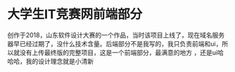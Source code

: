 # 大学生IT竞赛网前端部分
创作于2018，山东软件设计大赛的一个作品，当时该项目上线了，现在域名服务器早已经过期了，没什么技术含量。后端部分不是我写的，我只负责前端和ui，所以就没有上传最终版的完整项目，这是一个前端部分，最满意的地方 ，还是ui哈哈哈，我的设计理念就是小清新
